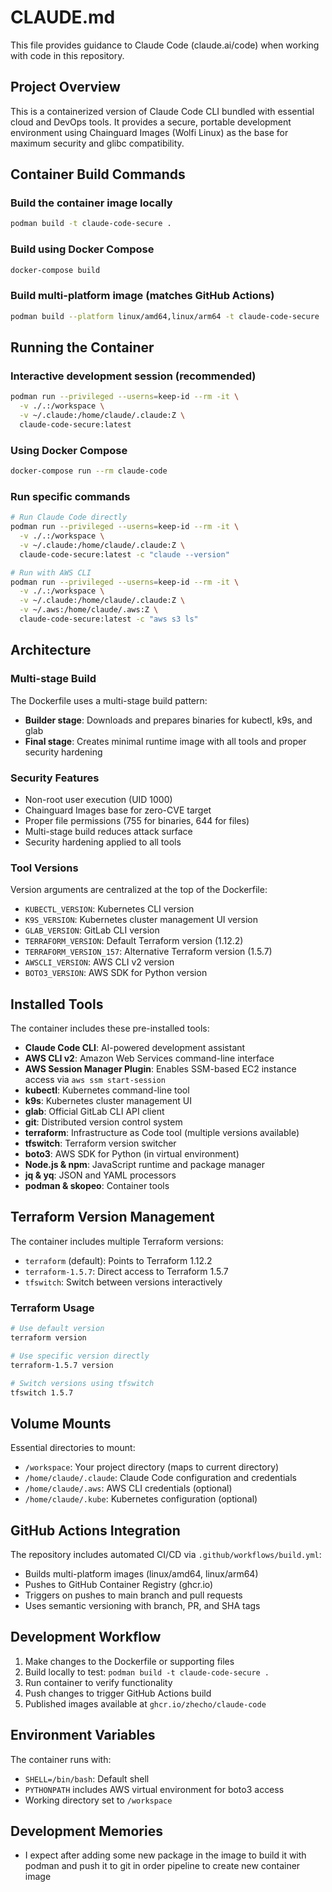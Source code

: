 # CLAUDE.md

This file provides guidance to Claude Code (claude.ai/code) when working with code in this repository.

## Project Overview

This is a containerized version of Claude Code CLI bundled with essential cloud and DevOps tools. It provides a secure, portable development environment using Chainguard Images (Wolfi Linux) as the base for maximum security and glibc compatibility.

## Container Build Commands

### Build the container image locally
```bash
podman build -t claude-code-secure .
```

### Build using Docker Compose
```bash
docker-compose build
```

### Build multi-platform image (matches GitHub Actions)
```bash
podman build --platform linux/amd64,linux/arm64 -t claude-code-secure .
```

## Running the Container

### Interactive development session (recommended)
```bash
podman run --privileged --userns=keep-id --rm -it \
  -v ./.:/workspace \
  -v ~/.claude:/home/claude/.claude:Z \
  claude-code-secure:latest
```

### Using Docker Compose
```bash
docker-compose run --rm claude-code
```

### Run specific commands
```bash
# Run Claude Code directly
podman run --privileged --userns=keep-id --rm -it \
  -v ./.:/workspace \
  -v ~/.claude:/home/claude/.claude:Z \
  claude-code-secure:latest -c "claude --version"

# Run with AWS CLI
podman run --privileged --userns=keep-id --rm -it \
  -v ./.:/workspace \
  -v ~/.claude:/home/claude/.claude:Z \
  -v ~/.aws:/home/claude/.aws:Z \
  claude-code-secure:latest -c "aws s3 ls"
```

## Architecture

### Multi-stage Build
The Dockerfile uses a multi-stage build pattern:
- **Builder stage**: Downloads and prepares binaries for kubectl, k9s, and glab
- **Final stage**: Creates minimal runtime image with all tools and proper security hardening

### Security Features
- Non-root user execution (UID 1000)
- Chainguard Images base for zero-CVE target
- Proper file permissions (755 for binaries, 644 for files)
- Multi-stage build reduces attack surface
- Security hardening applied to all tools

### Tool Versions
Version arguments are centralized at the top of the Dockerfile:
- `KUBECTL_VERSION`: Kubernetes CLI version
- `K9S_VERSION`: Kubernetes cluster management UI version
- `GLAB_VERSION`: GitLab CLI version
- `TERRAFORM_VERSION`: Default Terraform version (1.12.2)
- `TERRAFORM_VERSION_157`: Alternative Terraform version (1.5.7)
- `AWSCLI_VERSION`: AWS CLI v2 version
- `BOTO3_VERSION`: AWS SDK for Python version

## Installed Tools

The container includes these pre-installed tools:
- **Claude Code CLI**: AI-powered development assistant
- **AWS CLI v2**: Amazon Web Services command-line interface
- **AWS Session Manager Plugin**: Enables SSM-based EC2 instance access via `aws ssm start-session`
- **kubectl**: Kubernetes command-line tool
- **k9s**: Kubernetes cluster management UI
- **glab**: Official GitLab CLI API client
- **git**: Distributed version control system
- **terraform**: Infrastructure as Code tool (multiple versions available)
- **tfswitch**: Terraform version switcher
- **boto3**: AWS SDK for Python (in virtual environment)
- **Node.js & npm**: JavaScript runtime and package manager
- **jq & yq**: JSON and YAML processors
- **podman & skopeo**: Container tools

## Terraform Version Management

The container includes multiple Terraform versions:
- `terraform` (default): Points to Terraform 1.12.2
- `terraform-1.5.7`: Direct access to Terraform 1.5.7
- `tfswitch`: Switch between versions interactively

### Terraform Usage
```bash
# Use default version
terraform version

# Use specific version directly
terraform-1.5.7 version

# Switch versions using tfswitch
tfswitch 1.5.7
```

## Volume Mounts

Essential directories to mount:
- `/workspace`: Your project directory (maps to current directory)
- `/home/claude/.claude`: Claude Code configuration and credentials
- `/home/claude/.aws`: AWS CLI credentials (optional)
- `/home/claude/.kube`: Kubernetes configuration (optional)

## GitHub Actions Integration

The repository includes automated CI/CD via `.github/workflows/build.yml`:
- Builds multi-platform images (linux/amd64, linux/arm64)
- Pushes to GitHub Container Registry (ghcr.io)
- Triggers on pushes to main branch and pull requests
- Uses semantic versioning with branch, PR, and SHA tags

## Development Workflow

1. Make changes to the Dockerfile or supporting files
2. Build locally to test: `podman build -t claude-code-secure .`
3. Run container to verify functionality
4. Push changes to trigger GitHub Actions build
5. Published images available at `ghcr.io/zhecho/claude-code`

## Environment Variables

The container runs with:
- `SHELL=/bin/bash`: Default shell
- `PYTHONPATH` includes AWS virtual environment for boto3 access
- Working directory set to `/workspace`

## Development Memories

- I expect after adding some new package in the image to build it with podman and push it to git in order pipeline to create new container image